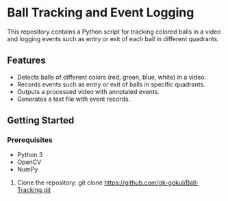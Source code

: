 # Ball Tracking and Event Logging

This repository contains a Python script for tracking colored balls in a video and logging events such as entry or exit of each ball in different quadrants.

## Features

- Detects balls of different colors (red, green, blue, white) in a video.
- Records events such as entry or exit of balls in specific quadrants.
- Outputs a processed video with annotated events.
- Generates a text file with event records.

## Getting Started
 
### Prerequisites

- Python 3
- OpenCV
- NumPy


1. Clone the repository:
   git clone https://github.com/gk-gokul/Ball-Tracking.git
